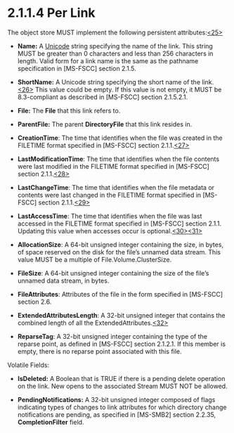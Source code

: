 <html dir="LTR" xmlns:mshelp="http://msdn.microsoft.com/mshelp" xmlns:ddue="http://ddue.schemas.microsoft.com/authoring/2003/5" xmlns:xlink="http://www.w3.org/1999/xlink" xmlns:tool="http://www.microsoft.com/tooltip">
    <head>
        <meta http-equiv="Content-Type" content="text/html; CHARSET=utf-8"></meta>
        <meta name="save" content="history"></meta>
        <title>2.1.1.4 Per Link</title>
        <xml>
            <mshelp:toctitle title="2.1.1.4 Per Link"></mshelp:toctitle>
            <mshelp:rltitle title="[MS-FSA]: Per Link"></mshelp:rltitle>
            <mshelp:keyword index="A" term="2362e698-410d-42db-8475-6123d88b3263"></mshelp:keyword>
            <mshelp:attr name="DCSext.ContentType" value="open specification"></mshelp:attr>
            <mshelp:attr name="AssetID" value="2362e698-410d-42db-8475-6123d88b3263"></mshelp:attr>
            <mshelp:attr name="TopicType" value="kbRef"></mshelp:attr>
            <mshelp:attr name="DCSext.Title" value="[MS-FSA]: Per Link" />
        </xml>
    </head>
    <body>
        <div id="header">
            <h1 class="heading">2.1.1.4 Per Link</h1>
        </div>
        <div id="mainSection">
            <div id="mainBody">
                <div id="allHistory" class="saveHistory"></div>
                <div id="sectionSection0" class="section" name="collapseableSection">
                    

<p>The object store MUST implement the following persistent
attributes:<a id="Appendix_A_Target_25"></a><a href="4e3695bd-7574-4f24-a223-b4679c065b63.md#Appendix_A_25" aria-label="Product behavior note 25">&lt;25&gt;</a></p>

<ul><li><p><span><span> 
</span></span><b>Name:</b> A <a href="682f0f59-385c-4351-b81a-3b234f53db03.md#gt_c305d0ab-8b94-461a-bd76-13b40cb8c4d8">Unicode</a>
string specifying the name of the link. This string MUST be greater than 0 characters
and less than 256 characters in length. Valid form for a link name is the same
as the pathname specification in <mshelp:link keywords="efbfe127-73ad-4140-9967-ec6500e66d5e" tabindex="0">[MS-FSCC]</mshelp:link>
section <mshelp:link keywords="ffb795f3-027d-4a3c-997d-3085f2332f6f" tabindex="0">2.1.5</mshelp:link>.</p>

</li><li><p><span><span> 
</span></span><b>ShortName:</b> A Unicode string specifying the short name of
the link.<a id="Appendix_A_Target_26"></a><a href="4e3695bd-7574-4f24-a223-b4679c065b63.md#Appendix_A_26" aria-label="Product behavior note 26">&lt;26&gt;</a> This value could be empty. If
this value is not empty, it MUST be 8.3-compliant as described in [MS-FSCC]
section <mshelp:link keywords="18e63b13-ba43-4f5f-a5b7-11e871b71f14" tabindex="0">2.1.5.2.1</mshelp:link>.</p>

</li><li><p><span><span> 
</span></span><b>File:</b> The <b>File</b> that this link refers to.</p>

</li><li><p><span><span> 
</span></span><b>ParentFile:</b> The parent <b>DirectoryFile</b> that this link
resides in.</p>

</li><li><p><span><span> 
</span></span><b>CreationTime</b>: The time that identifies when the file was
created in the FILETIME format specified in [MS-FSCC] section <mshelp:link keywords="a69cc039-d288-4673-9598-772b6083f8bf" tabindex="0">2.1.1</mshelp:link>.<a id="Appendix_A_Target_27"></a><a href="4e3695bd-7574-4f24-a223-b4679c065b63.md#Appendix_A_27" aria-label="Product behavior note 27">&lt;27&gt;</a></p>

</li><li><p><span><span> 
</span></span><b>LastModificationTime</b>: The time that identifies when the
file contents were last modified in the FILETIME format specified in [MS-FSCC]
section 2.1.1.<a id="Appendix_A_Target_28"></a><a href="4e3695bd-7574-4f24-a223-b4679c065b63.md#Appendix_A_28" aria-label="Product behavior note 28">&lt;28&gt;</a></p>

</li><li><p><span><span> 
</span></span><b>LastChangeTime</b>: The time that identifies when the file
metadata or contents were last changed in the FILETIME format specified in
[MS-FSCC] section 2.1.1.<a id="Appendix_A_Target_29"></a><a href="4e3695bd-7574-4f24-a223-b4679c065b63.md#Appendix_A_29" aria-label="Product behavior note 29">&lt;29&gt;</a></p>

</li><li><p><span><span> 
</span></span><b>LastAccessTime</b>: The time that identifies when the file was
last accessed in the FILETIME format specified in [MS-FSCC] section 2.1.1.
Updating this value when accesses occur is optional.<a id="Appendix_A_Target_30"></a><a href="4e3695bd-7574-4f24-a223-b4679c065b63.md#Appendix_A_30" aria-label="Product behavior note 30">&lt;30&gt;</a><a id="Appendix_A_Target_31"></a><a href="4e3695bd-7574-4f24-a223-b4679c065b63.md#Appendix_A_31" aria-label="Product behavior note 31">&lt;31&gt;</a></p>

</li><li><p><span><span> 
</span></span><b>AllocationSize</b>: A 64-bit unsigned integer containing the
size, in bytes, of space reserved on the disk for the file’s unnamed data
stream. This value MUST be a multiple of File.Volume.ClusterSize.</p>

</li><li><p><span><span> 
</span></span><b>FileSize</b>: A 64-bit unsigned integer containing the size of
the file’s unnamed data stream, in bytes.</p>

</li><li><p><span><span> 
</span></span><b>FileAttributes</b>: Attributes of the file in the form
specified in [MS-FSCC] section <mshelp:link keywords="ca28ec38-f155-4768-81d6-4bfeb8586fc9" tabindex="0">2.6</mshelp:link>.</p>

</li><li><p><span><span> 
</span></span><b>ExtendedAttributesLength</b>: A 32-bit unsigned integer that
contains the combined length of all the ExtendedAttributes.<a id="Appendix_A_Target_32"></a><a href="4e3695bd-7574-4f24-a223-b4679c065b63.md#Appendix_A_32" aria-label="Product behavior note 32">&lt;32&gt;</a></p>

</li><li><p><span><span> 
</span></span><b>ReparseTag</b>: A 32-bit unsigned integer containing the type
of the reparse point, as defined in [MS-FSCC] section <mshelp:link keywords="c8e77b37-3909-4fe6-a4ea-2b9d423b1ee4" tabindex="0">2.1.2.1</mshelp:link>.
If this member is empty, there is no reparse point associated with this file.</p>

</li></ul><p>Volatile Fields:</p>

<ul><li><p><span><span> 
</span></span><b>IsDeleted:</b> A Boolean that is TRUE if there is a pending
delete operation on the link. New opens to the associated Stream MUST NOT be
allowed.</p>

</li><li><p><span><span> 
</span></span><b>PendingNotifications:</b> A 32-bit unsigned integer composed
of flags indicating types of changes to link attributes for which directory
change notifications are pending, as specified in <mshelp:link keywords="5606ad47-5ee0-437a-817e-70c366052962" tabindex="0">[MS-SMB2]</mshelp:link>
section <mshelp:link keywords="598f395a-e7a2-4cc8-afb3-ccb30dd2df7c" tabindex="0">2.2.35</mshelp:link>,
<b>CompletionFilter</b> field.</p>

</li></ul>
                </div>
            </div>
        </div>
    </body>
</html>